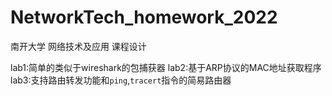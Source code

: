 # NetworkTech_homework_2022
南开大学 网络技术及应用 课程设计

lab1:简单的类似于wireshark的包捕获器
lab2:基于ARP协议的MAC地址获取程序
lab3:支持路由转发功能和`ping`,`tracert`指令的简易路由器

